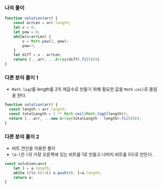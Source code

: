 ### 나의 풀이

```js
function solution(arr) {
    const arrLen = arr.length;
    let v = 0;
    let pow = 0;
    while(v<arrLen) {
        v = Math.pow(2, pow);
        pow++;
    }
    let diff = v - arrLen;
    return [...arr, ...Array(diff).fill(0)]
}
```

### 다른 분의 풀이 1

- `Math.log2`를 length를 2의 제곱수로 만들기 위해 필요한 값을 `Math.ceil`로 올림을 한다.

```js
function solution(arr) {
  const length = arr.length;
  const totalLength = 2 ** Math.ceil(Math.log2(length));
  return [...arr, ...new Array(totalLength - length).fill(0)];
}
```

### 다른 분의 풀이 2

- 비트 연산을 이용한 풀이
- `l&-l`은 `l`의 가장 오른쪽에 있는 비트를 1로 만들고 나머지 비트를 0으로 만든다.

```js
const solution=a=>{
    let l = a.length;
    while ((l&-l)!=l) a.push(0), l=a.length;
    return a;
}
```